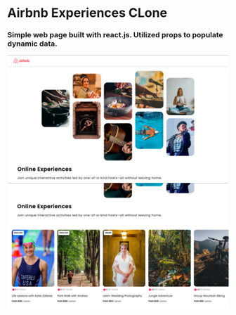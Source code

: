 # Airbnb Experiences CLone

### Simple web page built with react.js. Utilized props to populate dynamic data.

![Screenshot](public/screenshot1.png)
![Screenshot](public/screenshot2.png)
